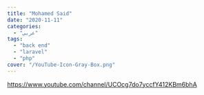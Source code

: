 ```yaml
---
title: "Mohamed Said"
date: "2020-11-11"
categories:
  - "عربي"
tags:
  - "back end"
  - "laravel"
  - "php"
cover: "/YouTube-Icon-Gray-Box.png"
---
```


https://www.youtube.com/channel/UCOcg7do7yccfY412KBm6bhA
